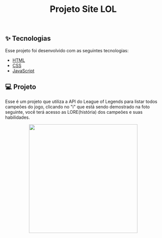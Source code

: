 <h1 align="center">Projeto Site LOL</h1>

<br>

## ✨ Tecnologias

Esse projeto foi desenvolvido com as seguintes tecnologias:

- [HTML](https://developer.mozilla.org/pt-BR/docs/Web/HTML)
- [CSS](https://developer.mozilla.org/pt-BR/docs/Web/CSS)
- [JavaScript](https://developer.mozilla.org/pt-BR/docs/Web/JavaScript)

## 💻 Projeto

Esse é um projeto que utiliza a API do League of Legends para listar todos campeões do jogo, clicando no "i" que está sendo demostrado na foto seguinte, você terá acesso as LORE(história) dos campeões e suas habilidades.

<div align="center">
<img src="https://user-images.githubusercontent.com/91322466/207150609-cf2d0aac-5a5a-4f38-812e-f2db03b8d008.png" width="350px"/>
</div>

